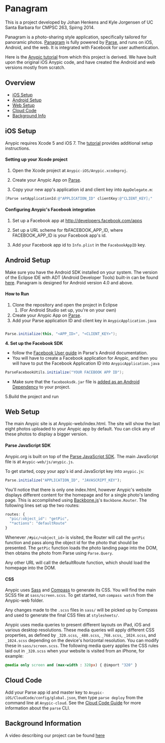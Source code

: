 # Panagram

This is a project developed by Johan Henkens and Kyle Jorgensen of UC Santa Barbara for CMPSC 263, Spirng 2014.

Panagram is a photo-sharing style application, specifically tailored for panoramic photos. [Panagram](http://panagram.parseapp.com/#) is fully powered by [Parse](https://parse.com), and runs on iOS, Android, and the web. It is integrated with Facebook for user authentication. 

Here is the [Anypic tutorial](https://parse.com/tutorials/anypic) from which this project is derived. We have built upon the original iOS Anypic code, and have created the Android and web versions mostly from scratch. 

## Overview
* [iOS Setup](#ios-setup)
* [Android Setup](#android-setup)
* [Web Setup](#web-setup)
* [Cloud Code](#cloud-code)
* [Background Info](#background-information)

## iOS Setup

Anypic requires Xcode 5 and iOS 7. The [tutorial](https://parse.com/tutorials/anypic) provides additional setup instructions.

#### Setting up your Xcode project

1. Open the Xcode project at `Anypic-iOS/Anypic.xcodeproj`.

2. Create your Anypic App on [Parse](https://parse.com/apps).

3. Copy your new app's application id and client key into `AppDelegate.m`:

```objective-c
[Parse setApplicationId:@"APPLICATION_ID" clientKey:@"CLIENT_KEY];"
```

#### Configuring Anypic's Facebook integration

1. Set up a Facebook app at http://developers.facebook.com/apps

2. Set up a URL scheme for fbFACEBOOK_APP_ID, where FACEBOOK_APP_ID is your Facebook app's id. 

3. Add your Facebook app id to `Info.plist` in the `FacebookAppID` key.

## Android Setup

Make sure you have the Android SDK installed on your system. The version of the Eclipse IDE with ADT (Android Developer Tools) built-in can be found [here](http://developer.android.com/sdk/index.html). Panagram is designed for Android version 4.0 and above. 

#### How to Run

1. Clone the repository and open the project in Eclipse 
	1. (For Android Studio set up, you're on your own) 
2. Create your Anypic App on [Parse](https://parse.com/apps).
3. Add your Parse application ID and client key in `AnypicApplication.java`
```java

Parse.initialize(this, "<APP_ID>", "<CLIENT_KEY>");
```
**4. Set up the Facebook SDK**

* follow the [Facebook User guide](https://www.parse.com/docs/android_guide#fbusers) in Parse's Android documentation. 
* You will have to create a Facebook application for Anypic, and then you will have to put the Facebook Application ID into `AnypicApplication.java`

```java
ParseFacebookUtils.initialize("YOUR FACEBOOK APP ID");
```

* Make sure that the `facebooksdk.jar` file is [added as an Android Dependency](http://stackoverflow.com/questions/20355971/how-do-i-add-a-new-library-to-android-dependencies-using-eclipse-adt) to your project.

5.Build the project and run

## Web Setup 

The main Anypic site is at Anypic-web/index.html. The site will show the last eight photos uploaded to your Anypic app by default. You can click any of these photos to display a bigger version.


#### Parse JavaScript SDK

Anypic.org is built on top of the [Parse JavaScript SDK](https://parse.com/docs/js_guide). The main JavaScript file is at `Anypic-web/js/anypic.js`.

To get started, copy your app's id and JavaScript key into `anypic.js`:

```javascript
Parse.initialize("APPLICATION_ID", "JAVASCRIPT_KEY");
```

You'll notice that there is only one index.html, however Anypic's website displays different content for the homepage and for a single photo's landing page. This is accomplished using [Backbone.js](http://backbonejs.org/)'s `Backbone.Router`. The following lines set up the two routes:

```javascript
routes: {
  "pic/:object_id": "getPic",
  "*actions": "defaultRoute"
}
``` 

Whenever `/#pic/<object_id>` is visited, the Router will call the `getPic` function and pass along the object id for the photo that should be presented. The `getPic` function loads the photo landing page into the DOM, then obtains the photo from Parse using `Parse.Query`.

Any other URL will call the defaultRoute function, which should load the homepage into the DOM.

#### CSS

Anypic uses [Sass](http://sass-lang.com/) and [Compass](http://compass-style.org/) to generate its CSS. You will find the main SCSS file at `sass/screen.scss`. To get started, run `compass watch` from the Anypic-web folder.

Any changes made to the `.scss` files in `sass/` will be picked up by Compass and used to generate the final CSS files at `stylesheets/`.

Anypic uses media queries to present different layouts on iPad, iOS and various desktop resolutions. These media queries will apply different CSS properties, as defined by `_320.scss`, `_480.scss`, `_768.scss`, `_1024.scss`, and `_1024.scss` depending on the device's horizontal resolution. You can modify these in `sass/screen.scss`. The following media query applies the CSS rules laid out in `_320.scss` when your website is visited from an iPhone, for example:

```sass
@media only screen and (max-width : 320px) { @import "320" }
```

## Cloud Code

Add your Parse app id and master key to `Anypic-iOS/CloudCode/config/global.json`, then type `parse deploy` from the command line at `Anypic-cloud`. See the [Cloud Code Guide](https://parse.com/docs/cloud_code_guide#clt) for more information about the `parse` CLI.

## Background Information

A video describing our project can be found [here](https://www.youtube.com/watch?v=xLdTZYzK_j4)
